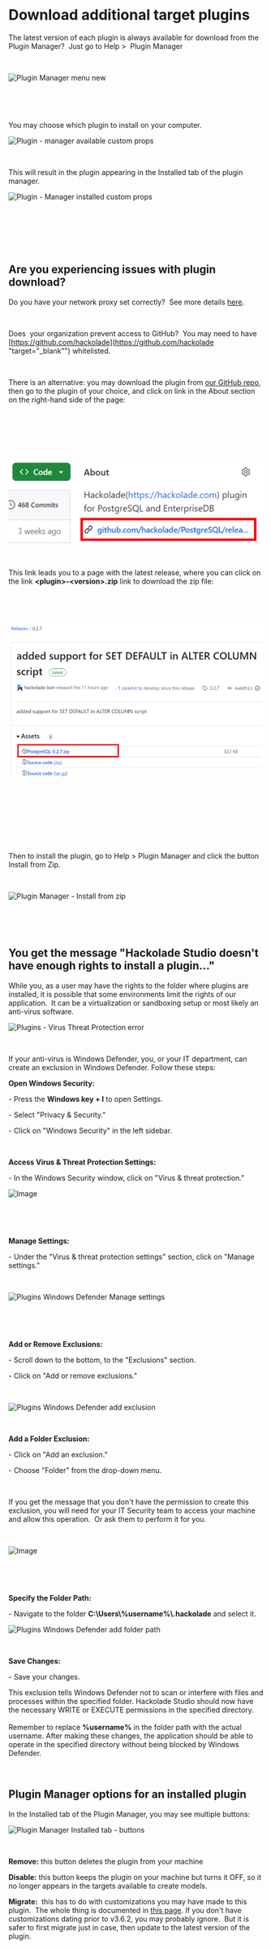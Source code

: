 # Download additional target plugins

The latest version of each plugin is always available for download from the Plugin Manager?&nbsp; Just go to Help \>&nbsp; Plugin Manager

&nbsp;

![Plugin Manager menu new](<lib/Plugin Manager menu new.png>)

&nbsp;

&nbsp;

You may choose which plugin to install on your computer.

![Plugin - manager available custom props](<lib/Plugin - manager available custom props.png>)

&nbsp;

This will result in the plugin appearing in the Installed tab of the plugin manager.

![Plugin - Manager installed custom props](<lib/Plugin - Manager installed custom props.png>)

&nbsp;

&nbsp;

&nbsp;

## Are you experiencing issues with plugin download?

Do you have your network proxy set correctly?&nbsp; See more details [here](<Networkproxy.md>).

&nbsp;

Does&nbsp; your organization prevent access to GitHub?&nbsp; You may need to have [https://github.com/hackolade](<https://github.com/hackolade> "target=\"\_blank\"") whitelisted.

&nbsp;

There is an alternative: you may download the plugin from [our GitHub repo](<https://github.com/hackolade> "target=\"\_blank\""), then go to the plugin of your choice, and click on link in the About section on the right-hand side of the page:

&nbsp;

&nbsp;

&nbsp;

![GitHub Plugin Download](<lib/GitHub Plugin Download.png>)

&nbsp;

This link leads you to a page with the latest release, where you can click on the link **\<plugin\>-\<version\>.zip** link to download the zip file:

&nbsp;

&nbsp;

![GitHub Plugin Download step 2](<lib/GitHub Plugin Download step 2.png>)

&nbsp;

&nbsp;

​

&nbsp;

Then to install the plugin, go to Help \> Plugin Manager and click the button Install from Zip.

&nbsp;

![Plugin Manager - Install from zip](<lib/Plugin Manager - Install from zip.png>)

&nbsp;

&nbsp;

## You get the message "Hackolade Studio doesn't have enough rights to install a plugin..."

While you, as a user may have the rights to the folder where plugins are installed, it is possible that some environments limit the rights of our application.&nbsp; It can be a virtualization or sandboxing setup or most likely an anti-virus software. &nbsp;

![Plugins - Virus Threat Protection error](<lib/Plugins - Virus Threat Protection error.png>)

&nbsp;

If your anti-virus is Windows Defender, you, or your IT department, can create an exclusion in Windows Defender. Follow these steps:

**Open Windows Security:**

\- Press the **Windows key + I** to open Settings.

\- Select "Privacy \& Security."

\- Click on "Windows Security" in the left sidebar.

&nbsp;

**Access Virus \& Threat Protection Settings:**

\- In the Windows Security window, click on "Virus \& threat protection."

![Image](<lib/Plugins - Virus Threat Protection.png>)

&nbsp;

&nbsp;

**Manage Settings:**

\- Under the "Virus \& threat protection settings" section, click on "Manage settings."

&nbsp;

![Plugins Windows Defender Manage settings](<lib/Plugins Windows Defender Manage settings.png>)

&nbsp;

&nbsp;

**Add or Remove Exclusions:**

\- Scroll down to the bottom, to the "Exclusions" section.

\- Click on "Add or remove exclusions."

&nbsp;

![Plugins Windows Defender add exclusion](<lib/Plugins Windows Defender add exclusion.png>)

&nbsp;

**Add a Folder Exclusion:**

\- Click on "Add an exclusion."

\- Choose "Folder" from the drop-down menu.

&nbsp;

If you get the message that you don't have the permission to create this exclusion, you will need for your IT Security team to access your machine and allow this operation.&nbsp; Or ask them to perform it for you.

&nbsp;

![Image](<lib/Plugins - Windows Defender no permission.png>)

&nbsp;

&nbsp;

**Specify the Folder Path:**

\- Navigate to the folder **C:\\Users\\%username%\\.hackolade** and select it.

![Plugins Windows Defender add folder path](<lib/Plugins Windows Defender add folder path.png>)

&nbsp;

**Save Changes:**

\- Save your changes.

This exclusion tells Windows Defender not to scan or interfere with files and processes within the specified folder. Hackolade Studio should now have the necessary WRITE or EXECUTE permissions in the specified directory.\
\
Remember to replace **%username%** in the folder path with the actual username. After making these changes, the application should be able to operate in the specified directory without being blocked by Windows Defender.

&nbsp;

## Plugin Manager options for an installed plugin

In the Installed tab of the Plugin Manager, you may see multiple buttons:

![Plugin Manager Installed tab - buttons](<lib/Plugin Manager Installed tab - buttons.png>)

&nbsp;

**Remove:** this button deletes the plugin from your machine

**Disable:** this button keeps the plugin on your machine but turns it OFF, so it no longer appears in the targets available to create models.

**Migrate:**  this has to do with customizations you may have made to this plugin.  The whole thing is documented in [this page](<Migrationtoenhancedcustompropert.md>). If you don't have customizations dating prior to v3.6.2, you may probably ignore.  But it is safer to first migrate just in case, then update to the latest version of the plugin.

&nbsp;

